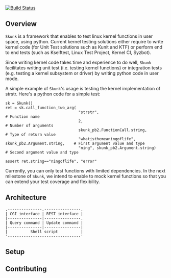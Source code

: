 [![Build Status](https://travis-ci.com/carmeli-tamir/skunk.svg?token=fDEfs6sB6P1mJ2TXGVqR&branch=master)](https://travis-ci.com/carmeli-tamir/skunk)

## Overview

`Skunk` is a framework that enables to test linux kernel functions in user space, using python.
Current kernel testing solutions either require to write kernel code (for Unit Test solutions such as Kunit and KTF) 
or perform end to end tests (such as Kselftest, Linux Test Project, Kernel CI, Syzbot).

Since writing kernel code takes time and experience to do well, `Skunk` facilitates
writing unit test (i.e. testing kernel functions) or integration tests (e.g. testing a kernel subsystem or driver)
by writing python code in user mode.

A simple example of `Skunk`'s usage is testing the kernel implementation of strstr.
Here's a python code for a simple test:

```
sk = Skunk()
ret = sk.call_function_two_arg(
                                "strstr",                                               # Function name
                                2,                                                      # Number of arguments
                                skunk_pb2.FunctionCall.string,                          # Type of return value
                                "whatisthemeaningoflife", skunk_pb2.Argument.string,    # First argument value and type
                                "ning", skunk_pb2.Argument.string)                      # Second argument value and type

assert ret.string=="ningoflife", "error"
```

Currently, you can only test functions with limited dependencies. In the next milestone of `Skunk`, we intend to enable to mock kernel functions
so that you can extend your test coverage and flexibility.

## Architecture
    .---------------.----------------.
    | CGI interface | REST interface |
    |---------------|----------------.
    | Query command | Update command |
    |---------------|----------------|
    |          Shell script          |
    '--------------------------------'

## Setup

## Contributing
